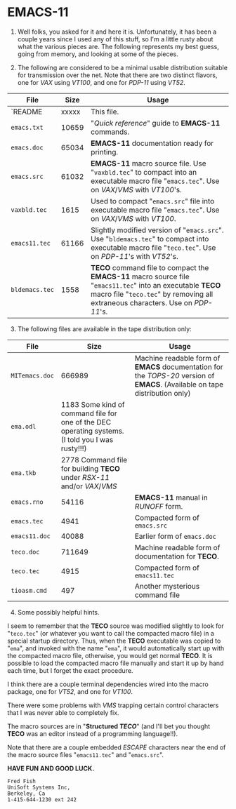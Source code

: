 EMACS-11
========

1. Well folks, you asked for it and here it is.  Unfortunately, it has been a couple years since I used any of this stuff, so I'm a little rusty about what the various pieces are.  The following represents my best guess, going from memory, and looking at some of the pieces.

2. The following are considered to be a minimal usable distribution suitable for transmission over the net.  Note that there are two distinct flavors, one for *VAX* using *VT100*, and one for *PDP-11* using *VT52*.

File | Size | Usage
--- | --- | ---
`README | xxxxx | This file.
`emacs.txt` | 10659 | "*Quick reference*" guide to **EMACS-11** commands.
`emacs.doc` | 65034 | **EMACS-11** documentation ready for printing.
`emacs.src` | 61032 | **EMACS-11** macro source file.  Use "`vaxbld.tec`" to compact into an executable macro file "`emacs.tec`". Use on *VAX*/*VMS* with *VT100*'s.
`vaxbld.tec` | 1615 | Used to compact "`emacs.src`" file into executable macro file "`emacs.tec`". Use on *VAX*/*VMS* with *VT100*.
`emacs11.tec` | 61166 | Slightly modified version of "`emacs.src`". Use "`bldemacs.tec`" to compact into executable macro file "`teco.tec`". Use on *PDP-11*'s with *VT52*'s.
`bldemacs.tec` | 1558 | **TECO** command file to compact the **EMACS-11** macro source file "`emacs11.tec`" into an executable **TECO** macro file "`teco.tec`" by removing all extraneous characters.  Use on *PDP-11*'s.

3. The following files are available in the tape distribution only:

File | Size | Usage
--- | --- | ---
`MITemacs.doc` | 666989 | Machine readable form of **EMACS** documentation for the *TOPS-20* version of **EMACS**.  (Available on tape distribution only)
`ema.odl` | 1183	Some kind of command file for one of the DEC operating systems. (I told you I was rusty!!!)
`ema.tkb` | 2778	Command file for building **TECO** under *RSX-11* and/or *VAX*/*VMS*
`emacs.rno` | 54116 | **EMACS-11** manual in *RUNOFF* form.
`emacs.tec` | 4941 | Compacted form of `emacs.src`
`emacs11.doc` | 40088 | Earlier form of `emacs.doc`
`teco.doc` | 711649 | Machine readable form of documentation for **TECO**.
`teco.tec` | 4915 | Compacted form of `emacs11.tec`
`tioasm.cmd` | 497 | Another mysterious command file

4. Some possibly helpful hints.

I seem to remember that the **TECO** source was modified slightly to look for "`teco.tec`" (or whatever you want to call the compacted macro file) in a special startup directory.  Thus, when the **TECO** executable was copied to "`ema`", and invoked with the name "`ema`", it would automatically start up with the compacted macro file, otherwise, you would get normal **TECO**.  It is possible to load the compacted macro file manually and start it up by hand each time, but I forget the exact procedure.

I think there are a couple terminal dependencies wired into the macro package, one for *VT52*, and one for *VT100*.

There were some problems with *VMS* trapping certain control characters that I was never able to completely fix.

The macro sources are in "**Structured _TECO_**" (and I'll bet you thought **TECO** was an editor instead of a programming language!!).

Note that there are a couple embedded *ESCAPE* characters near the end of the macro source files "`emacs11.tec`" and "`emacs.src`".

**HAVE FUN AND GOOD LUCK.**

```text
Fred Fish
UniSoft Systems Inc,
Berkeley, Ca
1-415-644-1230 ext 242
```
